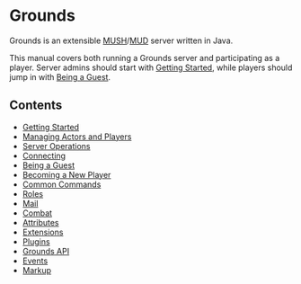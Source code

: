 # Grounds

Grounds is an extensible [MUSH](https://en.wikipedia.org/wiki/MUSH)/[MUD](https://en.wikipedia.org/wiki/MUD) server written in Java.

This manual covers both running a Grounds server and participating as a player. Server admins should start with [Getting Started](gettingstarted.md), while players should jump in with [Being a Guest](guest.md).

## Contents

* [Getting Started](gettingstarted.md)
* [Managing Actors and Players](actor.md)
* [Server Operations](serverops.md)
* [Connecting](connecting.md)
* [Being a Guest](guest.md)
* [Becoming a New Player](player.md)
* [Common Commands](common_commands.md)
* [Roles](roles.md)
* [Mail](mail.md)
* [Combat](combat.md)
* [Attributes](attributes.md)
* [Extensions](extensions.md)
* [Plugins](plugins.md)
* [Grounds API](api.md)
* [Events](events.md)
* [Markup](markup.md)
